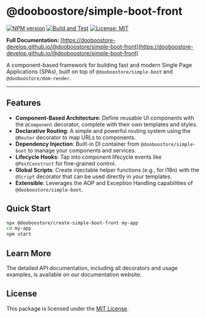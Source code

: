 # @dooboostore/simple-boot-front

[![NPM version](https://img.shields.io/npm/v/@dooboostore/simple-boot-front.svg?style=flat-square)](https://www.npmjs.com/package/@dooboostore/simple-boot-front)
[![Build and Test](https://github.com/dooboostore-develop/packages/actions/workflows/main.yaml/badge.svg?branch=main)](https://github.com/dooboostore-develop/packages/actions/workflows/main.yaml)
[![License: MIT](https://img.shields.io/badge/License-MIT-yellow.svg?style=flat-square)](https://opensource.org/licenses/MIT)

**Full Documentation:** [https://dooboostore-develop.github.io/@dooboostore/simple-boot-front](https://dooboostore-develop.github.io/@dooboostore/simple-boot-front)

A component-based framework for building fast and modern Single Page Applications (SPAs), built on top of `@dooboostore/simple-boot` and `@dooboostore/dom-render`.

---

## Features

-   **Component-Based Architecture**: Define reusable UI components with the `@Component` decorator, complete with their own templates and styles.
-   **Declarative Routing**: A simple and powerful routing system using the `@Router` decorator to map URLs to components.
-   **Dependency Injection**: Built-in DI container from `@dooboostore/simple-boot` to manage your components and services.
-   **Lifecycle Hooks**: Tap into component lifecycle events like `@PostConstruct` for fine-grained control.
-   **Global Scripts**: Create injectable helper functions (e.g., for i18n) with the `@Script` decorator that can be used directly in your templates.
-   **Extensible**: Leverages the AOP and Exception Handling capabilities of `@dooboostore/simple-boot`.

## Quick Start

```bash
npx @dooboostore/create-simple-boot-front my-app
cd my-app
npm start
```

## Learn More

The detailed API documentation, including all decorators and usage examples, is available on our documentation website.

## License

This package is licensed under the [MIT License](https://opensource.org/licenses/MIT).